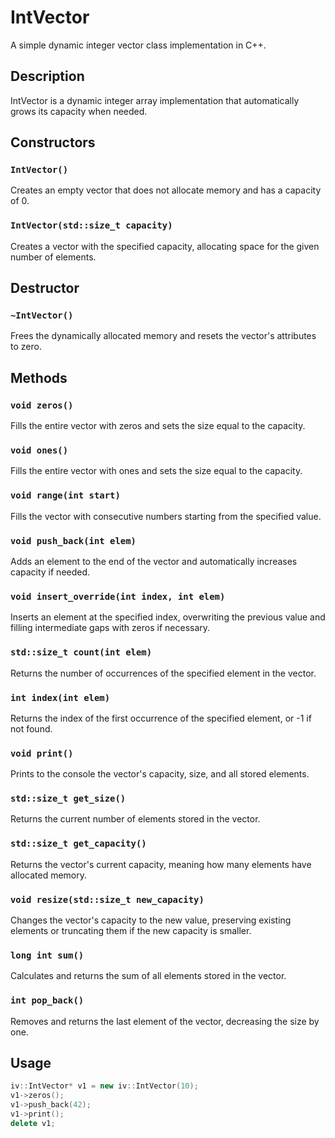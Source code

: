 # IntVector

A simple dynamic integer vector class implementation in C++.

## Description

IntVector is a dynamic integer array implementation that automatically grows its capacity when needed.

## Constructors

### `IntVector()`
Creates an empty vector that does not allocate memory and has a capacity of 0.

### `IntVector(std::size_t capacity)`
Creates a vector with the specified capacity, allocating space for the given number of elements.

## Destructor

### `~IntVector()`
Frees the dynamically allocated memory and resets the vector's attributes to zero.

## Methods

### `void zeros()`
Fills the entire vector with zeros and sets the size equal to the capacity.

### `void ones()`
Fills the entire vector with ones and sets the size equal to the capacity.

### `void range(int start)`
Fills the vector with consecutive numbers starting from the specified value.

### `void push_back(int elem)`
Adds an element to the end of the vector and automatically increases capacity if needed.

### `void insert_override(int index, int elem)`
Inserts an element at the specified index, overwriting the previous value and filling intermediate gaps with zeros if necessary.

### `std::size_t count(int elem)`
Returns the number of occurrences of the specified element in the vector.

### `int index(int elem)`
Returns the index of the first occurrence of the specified element, or -1 if not found.

### `void print()`
Prints to the console the vector's capacity, size, and all stored elements.

### `std::size_t get_size()`
Returns the current number of elements stored in the vector.

### `std::size_t get_capacity()`
Returns the vector's current capacity, meaning how many elements have allocated memory.

### `void resize(std::size_t new_capacity)`
Changes the vector's capacity to the new value, preserving existing elements or truncating them if the new capacity is smaller.

### `long int sum()`
Calculates and returns the sum of all elements stored in the vector.

### `int pop_back()`
Removes and returns the last element of the vector, decreasing the size by one.

## Usage
```cpp
iv::IntVector* v1 = new iv::IntVector(10);
v1->zeros();
v1->push_back(42);
v1->print();
delete v1;

```
